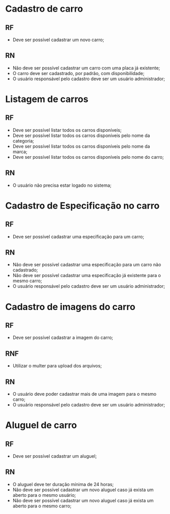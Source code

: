 # Cadastro de carro

## RF
 - Deve ser possível cadastrar um novo carro;

## RN
 - Não deve ser possível cadastrar um carro com uma placa já existente;
 - O carro deve ser cadastrado, por padrão, com disponibilidade;
 - O usuário responsável pelo cadastro deve ser um usuário administrador;

# Listagem de carros

## RF
 - Deve ser possível listar todos os carros disponíveis;
 - Deve ser possível listar todos os carros disponíveis pelo nome da categoria;
 - Deve ser possível listar todos os carros disponíveis pelo nome da marca;
 - Deve ser possível listar todos os carros disponíveis pelo nome do carro;

## RN
 - O usuário não precisa estar logado no sistema;

# Cadastro de Especificação no carro

## RF
 - Deve ser possível cadastrar uma especificação para um carro;

## RN
 - Não deve ser possível cadastrar uma especificação para um carro não cadastrado;
 - Não deve ser possível cadastrar uma especificação já existente para o mesmo carro;
 - O usuário responsável pelo cadastro deve ser um usuário administrador;

# Cadastro de imagens do carro

## RF
 - Deve ser possível cadastrar a imagem do carro;

## RNF
 - Utilizar o multer para upload dos arquivos;

## RN
 - O usuário deve poder cadastrar mais de uma imagem para o mesmo carro;
 - O usuário responsável pelo cadastro deve ser um usuário administrador;

# Aluguel de carro

## RF
 - Deve ser possível cadastrar um aluguel;

## RN
 - O aluguel deve ter duração mínima de 24 horas;
 - Não deve ser possível cadastrar um novo aluguel caso já exista um aberto para o mesmo usuário;
 - Não deve ser possível cadastrar um novo aluguel caso já exista um aberto para o mesmo carro;